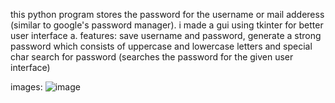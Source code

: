 this python program stores the password for the username or mail adderess (similar to google's password manager).
i made a gui using tkinter for better user interface a.
features:
      save username and password,
      generate a strong password which consists of uppercase and lowercase letters and special char
      search for password (searches the password for the given user interface)
      
images:
![image](https://github.com/Jana-varshan/personal-projects/assets/167455585/31463c67-d347-438a-8305-e6145cf97441)

